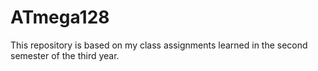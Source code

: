 # ATmega128
This repository is based on my class assignments learned in the second semester of the third year.
